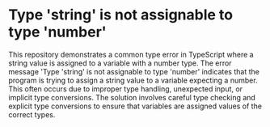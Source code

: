 # Type 'string' is not assignable to type 'number'

This repository demonstrates a common type error in TypeScript where a string value is assigned to a variable with a number type. The error message 'Type 'string' is not assignable to type 'number' indicates that the program is trying to assign a string value to a variable expecting a number. This often occurs due to improper type handling, unexpected input, or implicit type conversions.  The solution involves careful type checking and explicit type conversions to ensure that variables are assigned values of the correct types.